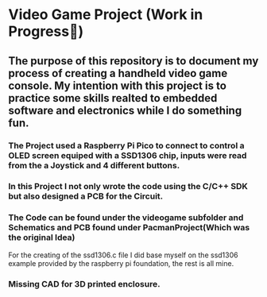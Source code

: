 # Video Game Project (Work in Progress🚥)
## The purpose of this repository is to document my process of creating a handheld video game console. My intention with this project is to practice some skills realted to embedded software and electronics while I do something fun.
### The Project used a Raspberry Pi Pico to connect to control a OLED screen equiped with a SSD1306 chip, inputs were read from the a Joystick and 4 different buttons.
### In this Project I not only wrote the code using the C/C++ SDK but also designed a PCB for the Circuit. 
### The Code can be found under the videogame subfolder and Schematics and PCB found under PacmanProject(Which was the original Idea)
For the creating of the ssd1306.c file I did base myself on the ssd1306 example provided by the raspberry pi foundation, the rest is all mine.

### Missing CAD for 3D printed enclosure.
